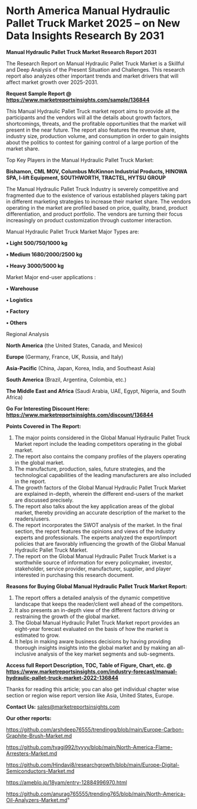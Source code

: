 # North America Manual Hydraulic Pallet Truck Market 2025 – on New Data Insights Research By 2031

<strong>Manual Hydraulic Pallet Truck Market Research Report 2031</strong>

The Research Report on Manual Hydraulic Pallet Truck Market is a Skillful and Deep Analysis of the Present Situation and Challenges. This research report also analyzes other important trends and market drivers that will affect market growth over 2025-2031.

<strong>Request Sample Report @ <a href=https://www.marketreportsinsights.com/sample/136844>https://www.marketreportsinsights.com/sample/136844</a></strong>

This Manual Hydraulic Pallet Truck market report aims to provide all the participants and the vendors will all the details about growth factors, shortcomings, threats, and the profitable opportunities that the market will present in the near future. The report also features the revenue share, industry size, production volume, and consumption in order to gain insights about the politics to contest for gaining control of a large portion of the market share.

Top Key Players in the Manual Hydraulic Pallet Truck Market:

<strong>Bishamon, CML MOV, Columbus McKinnon Industrial Products, HINOWA SPA, I-lift Equipment, SOUTHWORTH, TRACTEL, HYTSU GROUP</strong>

The Manual Hydraulic Pallet Truck Industry is severely competitive and fragmented due to the existence of various established players taking part in different marketing strategies to increase their market share. The vendors operating in the market are profiled based on price, quality, brand, product differentiation, and product portfolio. The vendors are turning their focus increasingly on product customization through customer interaction.

Manual Hydraulic Pallet Truck Market Major Types are:

<strong>• Light 500/750/1000 kg

• Medium 1680/2000/2500 kg

• Heavy 3000/5000 kg</strong>

Market Major end-user applications :

<strong>• Warehouse

• Logistics

• Factory

• Others</strong>

Regional Analysis

</u><strong><b>North America</b></strong> (the United States, Canada, and Mexico)

<strong><b>Europe </b></strong>(Germany, France, UK, Russia, and Italy)

<strong><b>Asia-Pacific</b></strong> (China, Japan, Korea, India, and Southeast Asia)

<strong><b>South America</b></strong> (Brazil, Argentina, Colombia, etc.)

<strong><b>The Middle East and Africa</b></strong> (Saudi Arabia, UAE, Egypt, Nigeria, and South Africa)

<strong>Go For Interesting Discount Here: <a href=https://www.marketreportsinsights.com/discount/136844>https://www.marketreportsinsights.com/discount/136844</a></strong>

<strong>Points Covered in The Report:</strong>
<ol>
  <li>The major points considered in the Global Manual Hydraulic Pallet Truck Market report include the leading competitors operating in the global market.</li>
  <li>The report also contains the company profiles of the players operating in the global market.</li>
  <li>The manufacture, production, sales, future strategies, and the technological capabilities of the leading manufacturers are also included in the report.</li>
  <li>The growth factors of the Global Manual Hydraulic Pallet Truck Market are explained in-depth, wherein the different end-users of the market are discussed precisely.</li>
  <li>The report also talks about the key application areas of the global market, thereby providing an accurate description of the market to the readers/users.</li>
  <li>The report incorporates the SWOT analysis of the market. In the final section, the report features the opinions and views of the industry experts and professionals. The experts analyzed the export/import policies that are favorably influencing the growth of the Global Manual Hydraulic Pallet Truck Market.</li>
  <li>The report on the Global Manual Hydraulic Pallet Truck Market is a worthwhile source of information for every policymaker, investor, stakeholder, service provider, manufacturer, supplier, and player interested in purchasing this research document.</li>
</ol>
<strong>Reasons for Buying Global Manual Hydraulic Pallet Truck Market Report:</strong>

<ol>
  <li>The report offers a detailed analysis of the dynamic competitive landscape that keeps the reader/client well ahead of the competitors.</li>
  <li>It also presents an in-depth view of the different factors driving or restraining the growth of the global market.</li>
  <li>The Global Manual Hydraulic Pallet Truck Market report provides an eight-year forecast evaluated on the basis of how the market is estimated to grow.</li>
  <li>It helps in making aware business decisions by having providing thorough insights insights into the global market and by making an all-inclusive analysis of the key market segments and sub-segments.</li>
</ol>
<strong>Access full Report Description, TOC, Table of Figure, Chart, etc. @ <a href=https://www.marketreportsinsights.com/industry-forecast/manual-hydraulic-pallet-truck-market-2022-136844>https://www.marketreportsinsights.com/industry-forecast/manual-hydraulic-pallet-truck-market-2022-136844</a></strong>


Thanks for reading this article; you can also get individual chapter wise section or region wise report version like Asia, United States, Europe.

<strong>Contact Us:</strong>
sales@marketreportsinsights.com

<strong>Our other reports:</strong>

<a href=https://github.com/arshdeep76555/trendingg/blob/main/Europe-Carbon-Graphite-Brush-Market.md>https://github.com/arshdeep76555/trendingg/blob/main/Europe-Carbon-Graphite-Brush-Market.md</a>

<a href=https://github.com/tyagi992/tyyyy/blob/main/North-America-Flame-Arresters-Market.md>https://github.com/tyagi992/tyyyy/blob/main/North-America-Flame-Arresters-Market.md</a>

<a href=https://github.com/Hindavi8/researchgrowth/blob/main/Europe-Digital-Semiconductors-Market.md>https://github.com/Hindavi8/researchgrowth/blob/main/Europe-Digital-Semiconductors-Market.md</a>

<a href=https://ameblo.jp/18yam/entry-12884996970.html>https://ameblo.jp/18yam/entry-12884996970.html</a>

<a href=https://github.com/anurag765555/trending765/blob/main/North-America-Oil-Analyzers-Market.md>https://github.com/anurag765555/trending765/blob/main/North-America-Oil-Analyzers-Market.md</a>"
